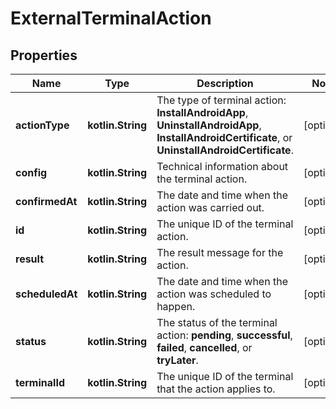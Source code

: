 
# ExternalTerminalAction

## Properties
Name | Type | Description | Notes
------------ | ------------- | ------------- | -------------
**actionType** | **kotlin.String** | The type of terminal action: **InstallAndroidApp**, **UninstallAndroidApp**, **InstallAndroidCertificate**, or **UninstallAndroidCertificate**. |  [optional]
**config** | **kotlin.String** | Technical information about the terminal action. |  [optional]
**confirmedAt** | **kotlin.String** | The date and time when the action was carried out. |  [optional]
**id** | **kotlin.String** | The unique ID of the terminal action. |  [optional]
**result** | **kotlin.String** | The result message for the action. |  [optional]
**scheduledAt** | **kotlin.String** | The date and time when the action was scheduled to happen. |  [optional]
**status** | **kotlin.String** | The status of the terminal action: **pending**, **successful**, **failed**, **cancelled**, or **tryLater**. |  [optional]
**terminalId** | **kotlin.String** | The unique ID of the terminal that the action applies to. |  [optional]



